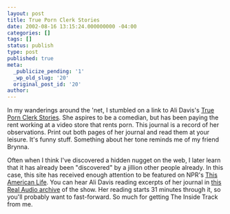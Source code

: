 ```yaml
---
layout: post
title: True Porn Clerk Stories
date: 2002-08-16 13:15:24.000000000 -04:00
categories: []
tags: []
status: publish
type: post
published: true
meta:
  _publicize_pending: '1'
  _wp_old_slug: '20'
  original_post_id: '20'
author: 
---
```

In my wanderings around the 'net, I stumbled on a link to Ali Davis's <a href="http://www.improvisation.ws/mb/showthread.php?s=42bb5583338f6fbed3e3a31b400d5a07&amp;threadid=4475&amp;perpage=200">True Porn Clerk Stories</a>.  She aspires to be a comedian, but has been paying the rent working at a video store that rents porn.  This journal is a record of her observations.  Print out both pages of her journal and read them at your leisure.  It's funny stuff.  Something about her tone reminds me of my friend Brynna.

Often when I think I've discovered a hidden nugget on the web, I later learn that it has already been "discovered" by a jillion other people already.  In this case, this site has received enough attention to be featured on NPR's <a href="http://www.thislife.org">This American Life</a>.  You can hear Ali Davis reading excerpts of her journal in <a href="http://www.thislife.org/ra/216.ram">this Real Audio archive</a> of the show.  Her reading starts 31 minutes through it, so you'll probably want to fast-forward.  So much for getting The Inside Track from me.
